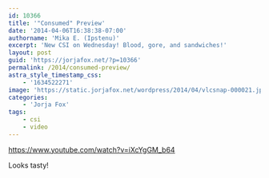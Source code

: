 ```yaml
---
id: 10366
title: '"Consumed" Preview'
date: '2014-04-06T16:38:38-07:00'
authorname: 'Mika E. (Ipstenu)'
excerpt: 'New CSI on Wednesday! Blood, gore, and sandwiches!'
layout: post
guid: 'https://jorjafox.net/?p=10366'
permalink: /2014/consumed-preview/
astra_style_timestamp_css:
    - '1634522271'
image: 'https://static.jorjafox.net/wordpress/2014/04/vlcsnap-000021.jpg'
categories:
    - 'Jorja Fox'
tags:
    - csi
    - video
---
```


https://www.youtube.com/watch?v=iXcYgGM_b64

Looks tasty!
